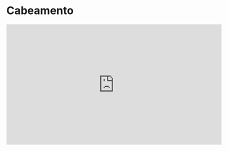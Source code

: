 # Cabeamento

<iframe width="560" height="315" src="https://www.youtube.com/embed/P_jBCvz2XFQ" title="YouTube video player" frameborder="0" allow="accelerometer; autoplay; clipboard-write; encrypted-media; gyroscope; picture-in-picture" allowfullscreen></iframe>